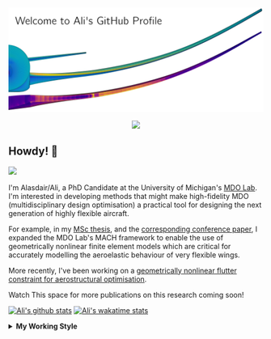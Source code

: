 <!--
# Welcome to Ali's github profile


-->

![banner](https://raw.githubusercontent.com/A-CGray/A-CGray/main/Images/GitHubProfileBanner.png)
<p align='center'>
<a href="https://www.linkedin.com/in/alasdaircgray/"><img height="30" src="https://github.com/WaylonWalker/WaylonWalker/blob/main/icon/linkedin.png?raw=true"></a>
</p>

## Howdy! 👋

![](https://komarev.com/ghpvc/?username=A-CGray&color=blue)

I'm Alasdair/Ali, a PhD Candidate at the University of Michigan's [MDO Lab](http://mdolab.engin.umich.edu).
I'm interested in developing methods that might make high-fidelity MDO (multidisciplinary design optimisation) a practical tool for designing the next generation of highly flexible aircraft.

For example, in my [MSc thesis](http://resolver.tudelft.nl/uuid:1a6b5001-d213-40d9-bc2c-5e831eda527d), and the [corresponding conference paper](https://www.researchgate.net/publication/348242101_Geometrically_Nonlinear_High-fidelity_Aerostructural_Optimization_for_Highly_Flexible_Wings), I expanded the MDO Lab's MACH framework to enable the use of geometrically nonlinear finite element models which are critical for accurately modelling the aeroelastic behaviour of very flexible wings.

More recently, I've been working on a [geometrically nonlinear flutter constraint for aerostructural optimisation](https://www.researchgate.net/publication/361040097_High-fidelity_Aerostructural_Optimization_with_a_Geometrically_Nonlinear_Flutter_Constraint).

Watch This space for more publications on this research coming soon!

<!--
**A-CGray/A-CGray** is a ✨ _special_ ✨ repository because its `README.md` (this file) appears on your GitHub profile.

Here are some ideas to get you started:

- 🔭 I’m currently working on ...
- 🌱 I’m currently learning ...
- 👯 I’m looking to collaborate on ...
- 🤔 I’m looking for help with ...
- 💬 Ask me about ...
- 📫 How to reach me: ...
- 😄 Pronouns: ...
- ⚡ Fun fact: ...
-->


[![Ali's github stats](https://github-readme-stats.vercel.app/api?username=A-CGray)](https://github.com/anuraghazra/github-readme-stats)
[![Ali's wakatime stats](https://github-readme-stats.vercel.app/api/wakatime?username=ACGray)](https://github.com/anuraghazra/github-readme-stats)


<details>
  <summary>
    <strong>My Working Style</strong>
  </summary>
  
  <!--START_SECTION:waka-->
![Code Time](http://img.shields.io/badge/Code%20Time-1%2C663%20hrs%2022%20mins-blue)

![Lines of code](https://img.shields.io/badge/From%20Hello%20World%20I%27ve%20Written-11%20Million%20lines%20of%20code-blue)

**I'm an Early 🐤** 

```text
🌞 Morning    99 commits     █████░░░░░░░░░░░░░░░░░░░░   19.53% 
🌆 Daytime    199 commits    █████████░░░░░░░░░░░░░░░░   39.25% 
🌃 Evening    183 commits    █████████░░░░░░░░░░░░░░░░   36.09% 
🌙 Night      26 commits     █░░░░░░░░░░░░░░░░░░░░░░░░   5.13%

```
📅 **I'm Most Productive on Thursday** 

```text
Monday       75 commits     ███░░░░░░░░░░░░░░░░░░░░░░   14.79% 
Tuesday      75 commits     ███░░░░░░░░░░░░░░░░░░░░░░   14.79% 
Wednesday    80 commits     ████░░░░░░░░░░░░░░░░░░░░░   15.78% 
Thursday     127 commits    ██████░░░░░░░░░░░░░░░░░░░   25.05% 
Friday       97 commits     ████░░░░░░░░░░░░░░░░░░░░░   19.13% 
Saturday     15 commits     ░░░░░░░░░░░░░░░░░░░░░░░░░   2.96% 
Sunday       38 commits     ██░░░░░░░░░░░░░░░░░░░░░░░   7.5%

```


📊 **This Week I Spent My Time On** 

```text
💬 Programming Languages: 
Python                   9 hrs 8 mins        ██████░░░░░░░░░░░░░░░░░░░   26.94% 
C++                      6 hrs 45 mins       █████░░░░░░░░░░░░░░░░░░░░   19.94% 
TeX                      6 hrs 12 mins       ████░░░░░░░░░░░░░░░░░░░░░   18.31% 
Fortran                  3 hrs 57 mins       ███░░░░░░░░░░░░░░░░░░░░░░   11.67% 
C                        3 hrs 38 mins       ██░░░░░░░░░░░░░░░░░░░░░░░   10.72%

🔥 Editors: 
VS Code                  33 hrs 54 mins      █████████████████████████   100.0%

🐱‍💻 Projects: 
NERS570                  22 hrs 46 mins      ████████████████░░░░░░░░░   67.18% 
pyaerostructure          3 hrs 52 mins       ██░░░░░░░░░░░░░░░░░░░░░░░   11.44% 
baseclasses              2 hrs 6 mins        █░░░░░░░░░░░░░░░░░░░░░░░░   6.22% 
61490e61196f046685f0ad69 1 hr 40 mins        █░░░░░░░░░░░░░░░░░░░░░░░░   4.95% 
AeroStructuralOptimisatio1 hr 39 mins        █░░░░░░░░░░░░░░░░░░░░░░░░   4.89%

💻 Operating System: 
Linux                    33 hrs 54 mins      █████████████████████████   100.0%

```

**I Mostly Code in Python** 

```text
Python                   20 repos            ████████████░░░░░░░░░░░░░   50.0% 
TeX                      8 repos             █████░░░░░░░░░░░░░░░░░░░░   20.0% 
HTML                     3 repos             ██░░░░░░░░░░░░░░░░░░░░░░░   7.5% 
C++                      3 repos             ██░░░░░░░░░░░░░░░░░░░░░░░   7.5% 
Shell                    2 repos             █░░░░░░░░░░░░░░░░░░░░░░░░   5.0%

```


**Timeline**

![Chart not found](https://raw.githubusercontent.com/A-CGray/A-CGray/main/charts/bar_graph.png) 


 Last Updated on 25/09/2022 02:15:03 UTC
<!--END_SECTION:waka-->
</details>
